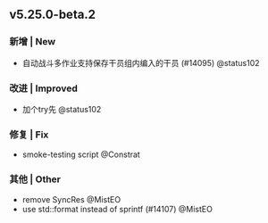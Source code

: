 ## v5.25.0-beta.2

### 新增 | New

* 自动战斗多作业支持保存干员组内编入的干员 (#14095) @status102

### 改进 | Improved

* 加个try先 @status102

### 修复 | Fix

* smoke-testing script @Constrat

### 其他 | Other

* remove SyncRes @MistEO
* use std::format instead of sprintf (#14107) @MistEO
